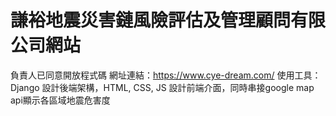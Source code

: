 # 謙裕地震災害鏈風險評估及管理顧問有限公司網站
負責人已同意開放程式碼
網址連結：https://www.cye-dream.com/
使用工具：Django 設計後端架構，HTML, CSS, JS 設計前端介面，同時串接google map api顯示各區域地震危害度
